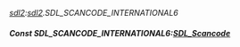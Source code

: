 _[sdl2](../../modules/sdl2/sdl2-module.md):[sdl2](../../modules/sdl2/sdl2-module.md).SDL\_SCANCODE\_INTERNATIONAL6_
##### Const SDL\_SCANCODE\_INTERNATIONAL6:[SDL_Scancode](../../modules/sdl2/sdl2-sdl_scancode.md)
